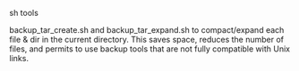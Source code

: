sh tools

backup_tar_create.sh and backup_tar_expand.sh to compact/expand each file & dir in the current directory. This saves space, reduces the number of files, and permits to use backup tools that are not fully compatible with Unix links.

